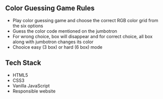 Color Guessing Game Rules
-------------------------
- Play color guessing game and choose the correct RGB color grid from the six options
- Guess the color code mentioned on the jumbotron
- For wrong choice, box will disappear and for correct choice, all box along with jumbotron changes its color
- Chooice easy (3 box) or hard (6 box) mode

Tech Stack
----------
- HTML5
- CSS3
- Vanilla JavaScript
- Responsible website